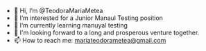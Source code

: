 - 👋 Hi, I’m @TeodoraMariaMetea
- 👀 I’m interested for a Junior Manaul Testing position
- 🌱 I’m currently learning manuyal testing 
- 💞️ I'm looking forward to a long and prosperous venture together.
- 📫 How to reach me: mariateodorametea@gmail.com

<!---
TeodoraMariaMetea/TeodoraMariaMetea is a ✨ special ✨ repository because its `README.md` (this file) appears on your GitHub profile.
You can click the Preview link to take a look at your changes.
--->
